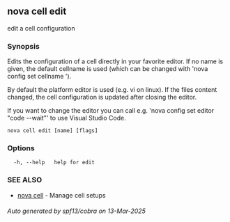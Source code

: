## nova cell edit

edit a cell configuration

### Synopsis

Edits the configuration of a cell directly in your favorite editor.
If no name is given, the default cellname is used (which can be changed with 'nova config set cellname <name>').
	
By default the platform editor is used (e.g. vi on linux).
If the files content changed, the cell configuration is updated after closing the editor.

If you want to change the editor you can call e.g. 'nova config set editor "code --wait"' to use Visual Studio Code.
	

```
nova cell edit [name] [flags]
```

### Options

```
  -h, --help   help for edit
```

### SEE ALSO

* [nova cell](nova_cell.md)	 - Manage cell setups

###### Auto generated by spf13/cobra on 13-Mar-2025
